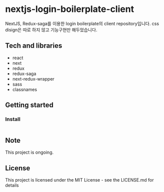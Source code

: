 # nextjs-login-boilerplate-client

NextJS, Redux-saga를 이용한 login boilerplate의 client repository입니다. css disign은 따로 하지 않고 기능구현만 해두었습니다.

## Tech and libraries

- react
- next
- redux
- redux-saga
- next-redux-wrapper
- sass
- classnames

## Getting started

### Install

```bash
```

## Note

This project is ongoing.

## License

This project is licensed under the MIT License - see the LICENSE.md for details
